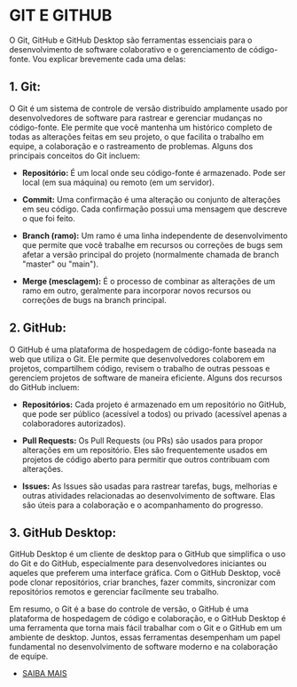 # GIT E GITHUB
O Git, GitHub e GitHub Desktop são ferramentas essenciais para o desenvolvimento de software colaborativo e o gerenciamento de código-fonte. Vou explicar brevemente cada uma delas:

## 1. Git:
O Git é um sistema de controle de versão distribuído amplamente usado por desenvolvedores de software para rastrear e gerenciar mudanças no código-fonte. Ele permite que você mantenha um histórico completo de todas as alterações feitas em seu projeto, o que facilita o trabalho em equipe, a colaboração e o rastreamento de problemas. Alguns dos principais conceitos do Git incluem:

- **Repositório:** É um local onde seu código-fonte é armazenado. Pode ser local (em sua máquina) ou remoto (em um servidor).

- **Commit:** Uma confirmação é uma alteração ou conjunto de alterações em seu código. Cada confirmação possui uma mensagem que descreve o que foi feito.

- **Branch (ramo):** Um ramo é uma linha independente de desenvolvimento que permite que você trabalhe em recursos ou correções de bugs sem afetar a versão principal do projeto (normalmente chamada de branch "master" ou "main").

- **Merge (mesclagem):** É o processo de combinar as alterações de um ramo em outro, geralmente para incorporar novos recursos ou correções de bugs na branch principal.

## 2. GitHub:
O GitHub é uma plataforma de hospedagem de código-fonte baseada na web que utiliza o Git. Ele permite que desenvolvedores colaborem em projetos, compartilhem código, revisem o trabalho de outras pessoas e gerenciem projetos de software de maneira eficiente. Alguns dos recursos do GitHub incluem:

- **Repositórios:** Cada projeto é armazenado em um repositório no GitHub, que pode ser público (acessível a todos) ou privado (acessível apenas a colaboradores autorizados).

- **Pull Requests:** Os Pull Requests (ou PRs) são usados para propor alterações em um repositório. Eles são frequentemente usados em projetos de código aberto para permitir que outros contribuam com alterações.

- **Issues:** As Issues são usadas para rastrear tarefas, bugs, melhorias e outras atividades relacionadas ao desenvolvimento de software. Elas são úteis para a colaboração e o acompanhamento do progresso.

## 3. GitHub Desktop:
GitHub Desktop é um cliente de desktop para o GitHub que simplifica o uso do Git e do GitHub, especialmente para desenvolvedores iniciantes ou aqueles que preferem uma interface gráfica. Com o GitHub Desktop, você pode clonar repositórios, criar branches, fazer commits, sincronizar com repositórios remotos e gerenciar facilmente seu trabalho.

Em resumo, o Git é a base do controle de versão, o GitHub é uma plataforma de hospedagem de código e colaboração, e o GitHub Desktop é uma ferramenta que torna mais fácil trabalhar com o Git e o GitHub em um ambiente de desktop. Juntos, essas ferramentas desempenham um papel fundamental no desenvolvimento de software moderno e na colaboração de equipe.

* [SAIBA MAIS](https://github.com/VILHALVA/CURSO-DE-GITHUB)